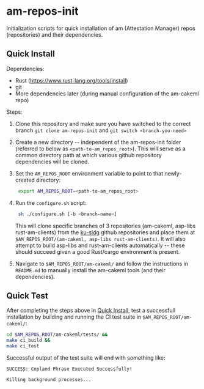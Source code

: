# am-repos-init

Initialization scripts for quick installation of am (Attestation Manager) repos (repositories) and their dependencies.

## Quick Install

Dependencies:

- Rust (https://www.rust-lang.org/tools/install)
- git
- More dependencies later (during manual configuration of the am-cakeml repo)

Steps:

1. Clone this repository and make sure you have switched to the correct branch `git clone am-repos-init` and `git switch <branch-you-need>`

1. Create a new directory -- independent of the am-repos-init folder (referred to below as `<path-to-am_repos_root>`). This will serve as a common directory path at which various github repository dependencies will be cloned.
1. Set the `AM_REPOS_ROOT` environment variable to point to that newly-created directory:
   ```sh
    export AM_REPOS_ROOT=<path-to-am_repos_root>
   ```
1. Run the `configure.sh` script:
   ```sh
    sh ./configure.sh [-b <branch-name>]
   ```
   This will clone specific branches of 3 repositories (am-cakeml, asp-libs rust-am-clients) from the [ku-sldg](https://github.com/orgs/ku-sldg/repositories) github repositories and place them at `$AM_REPOS_ROOT/(am-cakeml, asp-libs rust-am-clients)`. It will also attempt to build asp-libs and rust-am-clients automatically -- these should succeed given a good Rust/cargo environment is present.
1. Navigate to `$AM_REPOS_ROOT/am-cakeml/` and follow the instructions in `README.md` to manually install the am-cakeml tools (and their dependencies).

## Quick Test

After completing the steps above in [Quick Install](#Quick-install), test a successfull installation by building and running the CI test suite in `$AM_REPOS_ROOT/am-cakeml/`:

```sh
cd $AM_REPOS_ROOT/am-cakeml/tests/ &&
make ci_build &&
make ci_test
```

Successful output of the test suite will end with something like:

```
SUCCESS: Copland Phrase Executed Successfully!

Killing background processes...
```
